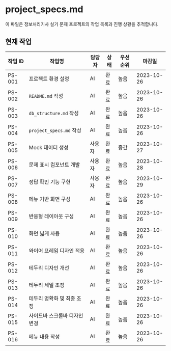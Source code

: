 # project_specs.md

이 파일은 정보처리기사 실기 문제 프로젝트의 작업 목록과 진행 상황을 추적합니다.

## 현재 작업

| 작업 ID | 작업명                  | 담당자 | 상태   | 우선순위 | 마감일       |
|---------|-------------------------|--------|--------|----------|--------------|
| PS-001  | 프로젝트 환경 설정      | AI     | 완료   | 높음     | 2023-10-26   |
| PS-002  | `README.md` 작성         | AI     | 완료   | 높음     | 2023-10-26   |
| PS-003  | `db_structure.md` 작성    | AI     | 완료   | 높음     | 2023-10-26   |
| PS-004  | `project_specs.md` 작성   | AI     | 완료   | 높음     | 2023-10-26   |
| PS-005  | Mock 데이터 생성          | 사용자 | 완료   | 중간     | 2023-10-27   |
| PS-006  | 문제 표시 컴포넌트 개발   | 사용자 | 완료   | 높음     | 2023-10-28   |
| PS-007  | 정답 확인 기능 구현       | 사용자 | 완료   | 높음     | 2023-10-29   |
| PS-008  | 메뉴 기반 화면 구성       | AI     | 완료   | 높음     | 2023-10-26   |
| PS-009  | 반응형 레이아웃 구성      | AI     | 완료   | 높음     | 2023-10-26   |
| PS-010  | 화면 넓게 사용            | AI     | 완료   | 높음     | 2023-10-26   |
| PS-011  | 와이어 프레임 디자인 적용 | AI     | 완료   | 높음     | 2023-10-26   |
| PS-012  | 테두리 디자인 개선        | AI     | 완료   | 높음     | 2023-10-26   |
| PS-013  | 테두리 세밀 조정          | AI     | 완료   | 높음     | 2023-10-26   |
| PS-014  | 테두리 명확화 및 최종 조정| AI     | 완료   | 높음     | 2023-10-26   |
| PS-015  | 사이드바 스크롤바 디자인 변경 | AI     | 완료   | 높음     | 2023-10-26   |
| PS-016  | 메뉴 내용 작성            | AI     | 완료   | 높음     | 2023-10-26   | 